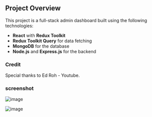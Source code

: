 ## Project Overview

This project is a full-stack admin dashboard built using the following technologies:

- **React** with **Redux Toolkit**
- **Redux Toolkit Query** for data fetching
- **MongoDB** for the database
- **Node.js** and **Express.js** for the backend

### Credit

Special thanks to Ed Roh - Youtube.

### screenshot
![image](https://user-images.githubusercontent.com/41730664/218046555-dacf984d-e791-4db2-8577-02164a8cd6f3.png)


![image](https://github.com/user-attachments/assets/cb7905b1-f699-4f4c-aba3-9552c3a14e01)




